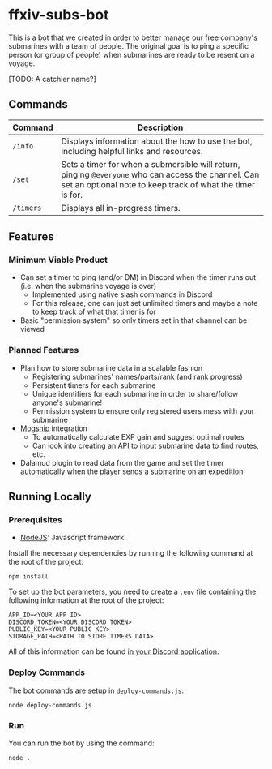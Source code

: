# ffxiv-subs-bot
This is a bot that we created in order to better manage our free company's submarines with a team of people. The original goal is to ping a specific person (or group of people) when submarines are ready to be resent on a voyage.

[TODO: A catchier name?]

## Commands
| Command      | Description |
| ------------ | ----------- |
| `/info` | Displays information about the how to use the bot, including helpful links and resources. |
| `/set` | Sets a timer for when a submersible will return, pinging `@everyone` who can access the channel. Can set an optional note to keep track of what the timer is for. |
| `/timers` | Displays all in-progress timers. |

## Features
### Minimum Viable Product
- Can set a timer to ping (and/or DM) in Discord when the timer runs out (i.e. when the submarine voyage is over)
  - Implemented using native slash commands in Discord
  - For this release, one can just set unlimited timers and maybe a note to keep track of what that timer is for 
- Basic "permission system" so only timers set in that channel can be viewed

### Planned Features
- Plan how to store submarine data in a scalable fashion
  - Registering submarines' names/parts/rank (and rank progress)
  - Persistent timers for each submarine
  - Unique identifiers for each submarine in order to share/follow anyone's submarine!
  - Permission system to ensure only registered users mess with your submarine
- [Mogship](https://www.mogship.com/) integration 
  - To automatically calculate EXP gain and suggest optimal routes
  - Can look into creating an API to input submarine data to find routes, etc.
- Dalamud plugin to read data from the game and set the timer automatically when the player sends a submarine on an expedition

## Running Locally

### Prerequisites

- [NodeJS](https://nodejs.org/en/download): Javascript framework

Install the necessary dependencies by running the following command at the root of the project:

```
npm install
```

To set up the bot parameters, you need to create a `.env` file containing the following information at the root of the project:

```
APP_ID=<YOUR APP ID>
DISCORD_TOKEN=<YOUR DISCORD TOKEN>
PUBLIC_KEY=<YOUR PUBLIC KEY>
STORAGE_PATH=<PATH TO STORE TIMERS DATA>
```

All of this information can be found [in your Discord application](https://discord.com/developers/applications/).

### Deploy Commands

The bot commands are setup in `deploy-commands.js`:

```
node deploy-commands.js
```

### Run

You can run the bot by using the command:

```
node .
```
